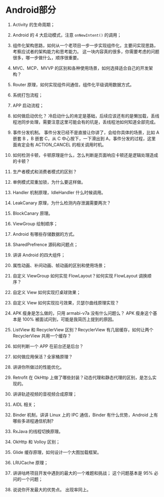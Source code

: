 
# Android部分

1. Activity 的生命周期；

2. Android 的 4 大启动模式，注意 `onNewIntent()` 的调用；

3. 组件化架构思路，如何从一个老项目一步一步实现组件化，主要问实现思路，考察应试者的架构能力和思考能力。 这一块内容真的很多，你需要考虑的问题很多，哪一步做什么，顺序很重要。

4. MVC、MCP、MVVP 的区别和各种使用场景，如何选择适合自己的开发架构？

5. Router 原理，如何实现组件间通信，组件化平级调用数据方式。

6. 系统打包流程；

7. APP 启动流程；

8. 如何做启动优化？ 冷启动什么的肯定是基础，后续应该还有的是懒加载，丢线程池同步处理，需要注意这里可能会有的坑是，丢线程池如何知道全部完成。

9. 事件分发机制。 事件分发已经不是直接让你讲了，会给你具体的场景，比如 A 嵌套 B ，B 嵌套 C，从 C 中心按下，一下滑出到 A，事件分发的过程，这里面肯定会有 ACTION_CANCEL 的相关调用时机。

10. 如何检测卡顿，卡顿原理是什么，怎么判断是页面响应卡顿还是逻辑处理造成的卡顿？

11. 生产者模式和消费者模式的区别？

12. 单例模式双重加锁，为什么要这样做。

13. Handler 机制原理，IdleHandler 什么时候调用。

14. LeakCanary 原理，为什么检测内存泄漏需要两次？

15. BlockCanary 原理。

16. ViewGroup 绘制顺序；

17. Android 有哪些存储数据的方式。

18. SharedPrefrence 源码和问题点；

19. 讲讲 Android 的四大组件；

20. 属性动画、补间动画、帧动画的区别和使用场景；

21. 自定义 ViewGroup 如何实现 FlowLayout？如何实现 FlowLayout 调换顺序？

22. 自定义 View 如何实现打桌球效果；

23. 自定义 View 如何实现拉弓效果，贝瑟尔曲线原理实现？

24. APK 瘦身是怎么做的，只用 armabi-v7a 没有什么问题么？ APK 瘦身这个基本是 100% 被面试问到，可能是我简历上提到的原因。

24. ListView 和 RecyclerView 区别？RecyclerView 有几层缓存，如何让两个 RecyclerView 共用一个缓存？

25. 如何判断一个 APP 在前台还是后台？

26. 如何做应用保活？全家桶原理？

27. 讲讲你所做过的性能优化。

28. Retrofit 在 OkHttp 上做了哪些封装？动态代理和静态代理的区别，是怎么实现的。

29. 讲讲轨迹视频的音视频合成原理；

30. AIDL 相关；

31. Binder 机制，讲讲 Linux 上的 IPC 通信，Binder 有什么优势，Android 上有哪些多进程通信机制?

32. RxJava 的线程切换原理。

33. OkHttp 和 Volloy 区别；

34. Glide 缓存原理，如何设计一个大图加载框架。

35. LRUCache 原理；

36. 讲讲咕咚项目开发中遇到的最大的一个难题和挑战； 这个问题基本是 95% 必问的一个问题；

37. 说说你开发最大的优势点。 出现率同上。